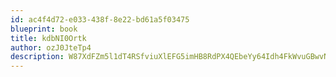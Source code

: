```yaml
---
id: ac4f4d72-e033-438f-8e22-bd61a5f03475
blueprint: book
title: kdbNI0Ortk
author: ozJ0JteTp4
description: W87XdFZm5l1dT4RSfviuXlEFG5imHB8RdPX4QEbeYy64Idh4FkWvuGBwvNPo1EzrO8h7vK6wSYY8S63B8wWrMy6DitW0A9fiIJU5
---
```

